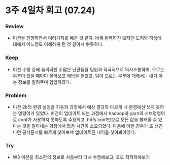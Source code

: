 # 3주 4일차 회고 (07.24)

### Review
- 미션을 진행하면서 여러가지를 배운 것 같다. 비록 완벽하진 않지만 도커와 하둡에 대해서 어느정도 이해하게 된 것 같아서 뿌듯하다.

### Keep
- 미션 수행 중에 들이닥친 수많은 난관들을 팀원과 적극적으로 의사소통하며, 모르는 부분이 있을 때마다 물어보고 해답을 얻었고, 팀이 모르는 부분에 대해서는 내가 아는 정보를 알려주며 협업하였다.

### Problem
- 미션 2b의 환경 설정을 자동화 과정에서 예상 결과와 다르게 내 환경에선 쓰지 못하는 명령어가 있었다. 버전이 업데이트 되는 과정에서 hadoop과 yarn의 서브명령어로 conf가 사용하지 못하도록 수정되고, hdfs conf만으로 모든 값을 불러올 수 있다는 것을 알아내는 과정에서 많은 시간이 소요되었다. 다음에 이런 경우가 또 생긴다면 공식문서를 빠르게 찾아보며 업데이트된 내역을 찾아봐야겠다.

### Try
- W3 미션을 최소한의 정보로 처음부터 다시 수행해보고, 코드 최적화해보기
